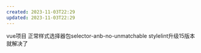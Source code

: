 ```yaml
---
created: 2023-11-03T22:29
updated: 2023-11-03T22:29
---
```

vue项目
正常样式选择器包selector-anb-no-unmatchable
stylelint升级15版本就解决了
